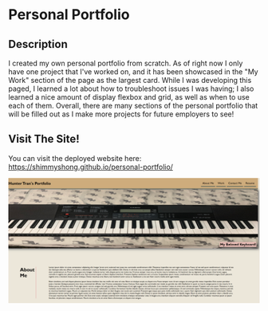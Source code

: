 # Personal Portfolio

## Description

  I created my own personal portfolio from scratch. As of right now I only have one project that I've worked on, and it has been showcased in the "My Work" section of the page as the largest card. While I was developing this paged, I learned a lot about how to troubleshoot issues I was having; I also learned a nice amount of display flexbox and grid, as well as when to use each of them. Overall, there are many sections of the personal portfolio that will be filled out as I make more projects for future employers to see!

## Visit The Site!

  You can visit the deployed website here: https://shimmyshong.github.io/personal-portfolio/

![horiseon home page](assets/images/chrome_2KK7mnRWLe.png)


